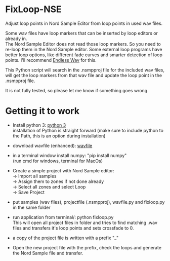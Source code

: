 # FixLoop-NSE
Adjust loop points in Nord Sample Editor from loop points in used wav files.

Some wav files have loop markers that can be inserted by loop editors or already in.  
The Nord Sample Editor does not read those loop markers. So you need to re-loop them in the Nord Sample editor.
Some external loop programs have better loop options, like different fade curves and smarter detection of loop points.
I'll recommend [Endless Wav](https://www.bjoernbojahr.de/) for this.

This Python script will search in the .nsmpproj file for the included wav files, will get the loop markers from that wav file and update the loop point in the .nsmpproj file.  

It is not fully tested, so please let me know if something goes wrong.


# Getting it to work
- Install python 3: [python 3](https://www.python.org/downloads/)   
installation of Python is straight forward (make sure to include python to the Path, this is an option during installation)
- download wavfile (enhanced): [wavfile](https://gist.github.com/josephernest/3f22c5ed5dabf1815f16efa8fa53d476)
- in a terminal window install numpy: "pip install numpy"  
(run cmd for windows, terminal for MacOs)

- Create a simple project with Nord Sample editor:  
-> Import all samples  
-> Assign them to zones if not done already  
-> Select all zones and select Loop  
-> Save Project  

- put samples (wav files), projectfile (.nsmpproj), wavfile.py and fixloop.py in the same folder

- run application from terminal/: python fixloop.py  
This will open all project files in folder and tries to find matching .wav files and transfers it's loop points and sets crossfade to 0.

- a copy of the project file is written with a prefix "_"
- Open the new project file with the prefix, check the loops and generate the Nord Sample file and transfer. 
